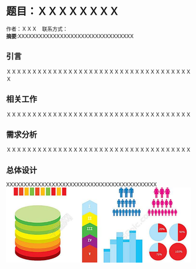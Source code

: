 # 题目：ＸＸＸＸＸＸＸＸ
作者：ＸＸＸ　联系方式：
<br>
**摘要**:XXXXXXXXXXXXXXXXXXXXXXXXXXXXXXXXX
## 引言
ＸＸＸＸＸＸＸＸＸＸＸＸＸＸＸＸＸＸＸＸＸＸＸＸＸＸＸＸＸＸＸＸＸＸＸＸＸ
## 相关工作
ＸＸＸＸＸＸＸＸＸＸＸＸＸＸＸＸＸＸＸＸＸＸＸＸＸＸＸＸＸＸＸＸＸＸＸＸ
## 需求分析
ＸＸＸＸＸＸＸＸＸＸＸＸＸＸＸＸＸＸＸＸＸＸＸＸＸＸＸＸＸＸＸＸＸＸＸＸ
## 总体设计
XXXXXXXXXXXXXXXXXXXXXXXXXXXXXXXXXXXXXXXXXXX
![这是一张人口统图](timg.jpeg)
